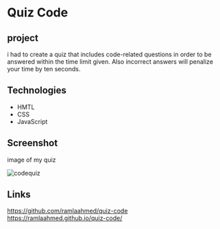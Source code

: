 # Quiz Code

## project 

i had to create a quiz that includes code-related questions in order to be answered within the time limit given. Also incorrect answers will penalize your time by ten seconds.

## Technologies

- HMTL
- CSS
- JavaScript

## Screenshot

image of my quiz

![codequiz](./assets/images/codequizpicture.png)

## Links

https://github.com/ramlaahmed/quiz-code
https://ramlaahmed.github.io/quiz-code/





